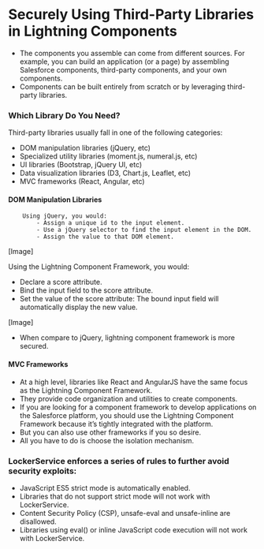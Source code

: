 # Securely Using Third-Party Libraries in Lightning Components

- The components you assemble can come from different sources. For example, you can build an application (or a page) by assembling Salesforce components, third-party components, and your own components.
- Components can be built entirely from scratch or by leveraging third-party libraries.

### Which Library Do You Need?
Third-party libraries usually fall in one of the following categories:
- DOM manipulation libraries (jQuery, etc)
- Specialized utility libraries (moment.js, numeral.js, etc)
- UI libraries (Bootstrap, jQuery UI, etc)
- Data visualization libraries (D3, Chart.js, Leaflet, etc)
- MVC frameworks (React, Angular, etc)
#### DOM Manipulation Libraries
        Using jQuery, you would:
            - Assign a unique id to the input element.
            - Use a jQuery selector to find the input element in the DOM.
            - Assign the value to that DOM element.

[Image]

 Using the Lightning Component Framework, you would:
- Declare a score attribute.
- Bind the input field to the score attribute.
- Set the value of the score attribute: The bound input field will automatically display the new value.

[Image]

- When compare to jQuery, lightning component framework is more secured.

#### MVC Frameworks
- At a high level, libraries like React and AngularJS have the same focus as the Lightning Component Framework.
- They provide code organization and utilities to create components. 
- If you are looking for a component framework to develop applications on the Salesforce platform, you should use the Lightning Component Framework because it’s tightly integrated with the platform. 
- But you can also use other frameworks if you so desire. 
- All you have to do is choose the isolation mechanism.

### LockerService enforces a series of rules to further avoid security exploits:
- JavaScript ES5 strict mode is automatically enabled. 
- Libraries that do not support strict mode will not work with LockerService.
- Content Security Policy (CSP), unsafe-eval and unsafe-inline are disallowed. 
- Libraries using eval() or inline JavaScript code execution will not work with LockerService.



